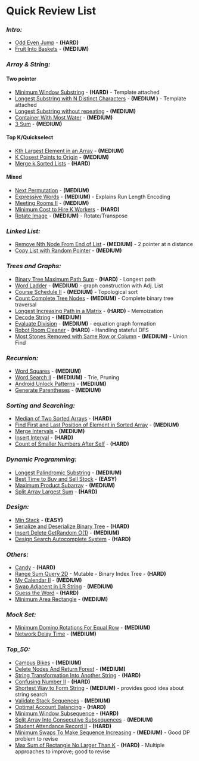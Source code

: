 # **Quick Review List**

### _**Intro:**_
* [Odd Even Jump](intro/OddEvenJump.java) - **(HARD)**
* [Fruit Into Baskets](intro/OddEvenJump.java) - **(MEDIUM)**

### _**Array & String:**_
#### **Two pointer**
* [Minimum Window Substring](arraynstring/MinimumWindowSubstring.java) - **(HARD)** - Template attached
* [Longest Substring with N Distinct Characters](arraynstring/LongestSubstrWithNDistinctChars.java) - **(MEDIUM
)** - Template attached
* [Longest Substring without repeating](arraynstring/LongestSubstringWithourRepeat.java) - **(MEDIUM)**
* [Container With Most Water](arraynstring/ContainerWithMostWater.java) - **(MEDIUM)**
* [3 Sum](arraynstring/ThreeSum.java) - **(MEDIUM)**
#### **Top K/Quickselect**
* [Kth Largest Element in an Array](arraynstring/KthLargestInArray.java) - **(MEDIUM)**
* [K Closest Points to Origin](arraynstring/KClosestPointsToOrigin.java) - **(MEDIUM)**
* [Merge k Sorted Lists](arraynstring/MergeKLists.java) - **(HARD)**
#### **Mixed**
* [Next Permutation](arraynstring/NextPermutation.java) - **(MEDIUM)**
* [Expressive Words](arraynstring/ExpressiveWords.java) - **(MEDIUM)** - Explains Run Length Encoding
* [Meeting Rooms II](arraynstring/MeetingRoomsII.java) - **(MEDIUM)**
* [Minimum Cost to Hire K Workers](arraynstring/MinCostToHireKWorkers.java) - **(HARD)**
* [Rotate Image](arraynstring/RotateImage.java) - **(MEDIUM)** - Rotate/Transpose

### _**Linked List:**_
* [Remove Nth Node From End of List](list/RemoveNthNodeFromEnd.java) - **(MEDIUM)** - 2 pointer at n distance
* [Copy List with Random Pointer](list/CopyListwithRandomPointer.java) - **(MEDIUM)**

### _**Trees and Graphs:**_
* [Binary Tree Maximum Path Sum](treesngrapsh/BinaryTreeMaxPathSum.java) - **(HARD)** - Longest path
* [Word Ladder](treesngrapsh/WordLadder.java) - **(MEDIUM)** - graph construction with Adj. List
* [Course Schedule II](treesngrapsh/CourseScheduleII.java) - **(MEDIUM)** - Topological sort
* [Count Complete Tree Nodes](treesngrapsh/CountCompleteTreeNodes.java) - **(MEDIUM)** - Complete binary tree traversal
* [Longest Increasing Path in a Matrix](treesngrapsh/LongestIncreasingPathInMatrix.java) - **(HARD)** - Memoization
* [Decode String](treesngrapsh/DecodeString.java) - **(MEDIUM)**
* [Evaluate Division](treesngrapsh/EvaluateDivision.java) - **(MEDIUM)** - equation graph formation
* [Robot Room Cleaner](treesngrapsh/RobotRoomCleaner.java) - **(HARD)** - Handling stateful DFS
* [Most Stones Removed with Same Row or Column](treesngrapsh/MostStonesRemovedWithSameRowOrColumn.java) - **(MEDIUM)** - Union Find

### _**Recursion:**_
* [Word Squares](recursion/WordSquares.java) - **(MEDIUM)**
* [Word Search II](recursion/WordSearchII.java) - **(MEDIUM)** - Trie, Pruning
* [Android Unlock Patterns](recursion/AndroidUnlockPatterns.java) - **(MEDIUM)**
* [Generate Parentheses](recursion/GenerateParenthesis.java) - **(MEDIUM)**

### _**Sorting and Searching:**_
* [Median of Two Sorted Arrays](sortnsearch/MedianOfTwoSortedArray.java) - **(HARD)**
* [Find First and Last Position of Element in Sorted Array](sortnsearch/FirstAndLastOfSortedArray.java) - **(MEDIUM)**
* [Merge Intervals](sortnsearch/MergeIntervals.java) - **(MEDIUM)**
* [Insert Interval](sortnsearch/InsertInterval.java) - **(HARD)**
* [Count of Smaller Numbers After Self](sortnsearch/CountSmallerNumAfterSelf.java) - **(HARD)**

### _**Dynamic Programming:**_
* [Longest Palindromic Substring](dp/LongestPalindromicSubstring.java) - **(MEDIUM)**
* [Best Time to Buy and Sell Stock](dp/BestTimeToBuyAndSellStock.java) - **(EASY)**
* [Maximum Product Subarray](dp/MaximumProductSubarray.java) - **(MEDIUM)**
* [Split Array Largest Sum](dp/SplitArrayLargestSum.java) - **(HARD)**

### _**Design:**_
* [Min Stack](design/MinStack.java) - **(EASY)**
* [Serialize and Deserialize Binary Tree](design/SerializeDeserializeBinaryTree.java) - **(HARD)**
* [Insert Delete GetRandom O(1)](design/InsertDeleteGetRandomInConstantTIme.java) - **(MEDIUM)**
* [Design Search Autocomplete System](design/DesignSearchAutocompleteSystem.java) - **(HARD)**

### _**Others:**_
* [Candy](others/Candy.java) - **(HARD)**
* [Range Sum Query 2D](others/RangeSumQuery2DMutable.java) - Mutable - Binary Index Tree - **(HARD)**
* [My Calendar II](others/MyCalendarII.java) - **(MEDIUM)**
* [Swap Adjacent in LR String](others/SwapAdjacentInLRString.java) - **(MEDIUM)**
* [Guess the Word](others/GuessTheWord.java) - **(HARD)**
* [Minimum Area Rectangle](others/MinimumAreaRectangle.java) - **(MEDIUM)**

### _**Mock Set:**_
* [Minimum Domino Rotations For Equal Row](ymockprep/MinimumDominoRotationsForEqualRow.java) - **(MEDIUM)**
* [Network Delay Time](ymockprep/NetworkDelayTime.java) - **(MEDIUM)**

### _**Top_50:**_
* [Campus Bikes](ztopfifty/CampusBikes.java) - **(MEDIUM)**
* [Delete Nodes And Return Forest](ztopfifty/DeleteNodesAndReturnForest.java) - **(MEDIUM)**
* [String Transformation Into Another String](ztopfifty/StringTransformsIntoAnotherString.java) - **(HARD)**
* [Confusing Number II](ztopfifty/ConfusingNumberII.java) - **(HARD)**
* [Shortest Way to Form String](ztopfifty/ShortestWayToFormString.java) - **(MEDIUM)** - provides good idea about string search
* [Validate Stack Sequences](ztopfifty/ValidateStackSequences.java) - **(MEDIUM)**
* [Optimal Account Balancing](ztopfifty/OptimalAccountBalancing.java) - **(HARD)**
* [Minimum Window Subsequence](ztopfifty/MinimumWindowSubsequence.java) - **(HARD)**
* [Split Array Into Consecutive Subsequences](ztopfifty/SplitArrayintoConsecutiveSubsequences.java) - **(MEDIUM)**
* [Student Attendance Record II](ztopfifty/StudentAttendanceRecordII.java) - **(HARD)**
* [Minimum Swaps To Make Sequence Increasing](ztopfifty/MinSwapsToMakeSeqIncreasing.java) - **(MEDIUM)** - Good DP problem to revise
* [Max Sum of Rectangle No Larger Than K](ztopfifty/MaxSumOfRectangleNoLargerThanK.java) - **(HARD)** - Multiple approaches to improve; good to revise

